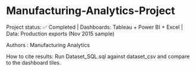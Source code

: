 # Manufacturing-Analytics-Project
Project status: ✅ Completed | Dashboards: Tableau + Power BI + Excel | Data: Production exports (Nov 2015 sample)

Authors : Manufacturing Analytics

How to cite results: Run Dataset_SQL.sql against dataset_csv and compare to the dashboard tiles.

